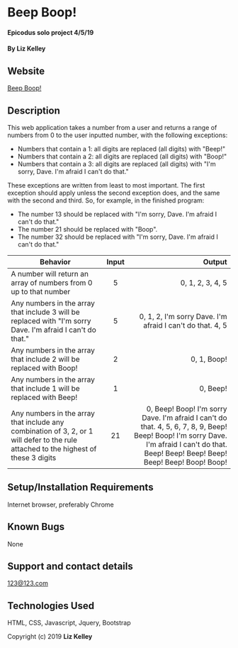 # Beep Boop!

#### Epicodus solo project 4/5/19

#### By **Liz Kelley**

## Website
[Beep Boop!](https://jesusridesthebus.github.io/beep-boop/)

## Description

This web application takes a number from a user and returns a range of numbers from 0 to the user inputted number, with the following exceptions:

* Numbers that contain a 1: all digits are replaced (all digits) with "Beep!"
* Numbers that contain a 2: all digits are replaced (all digits) with "Boop!"
* Numbers that contain a 3: all digits are replaced (all digits) with "I'm sorry, Dave. I'm afraid I can't do that."

These exceptions are written from least to most important. The first exception should apply unless the second exception does, and the same with the second and third. So, for example, in the finished program:

* The number 13 should be replaced with "I'm sorry, Dave. I'm afraid I can't do that."
* The number 21 should be replaced with "Boop".
* The number 32 should be replaced with "I'm sorry, Dave. I'm afraid I can't do that."

| Behavior | Input | Output | 
| ------------- |:-------------:| -----:| 
| A number will return an array of numbers from 0 up to that number | 5 | 0, 1, 2, 3, 4, 5 | 
| Any numbers in the array that include 3 will be replaced with "I'm sorry Dave. I'm afraid I can't do that." | 5 | 0, 1, 2, I'm sorry Dave. I'm afraid I can't do that. 4, 5 | 
| Any numbers in the array that include 2 will be replaced with Boop! | 2 | 0, 1, Boop! | 
| Any numbers in the array that include 1 will be replaced with Beep! | 1 | 0, Beep! | 
| Any numbers in the array that include any combination of 3, 2, or 1 will defer to the rule attached to the highest of these 3 digits | 21 | 0, Beep! Boop! I'm sorry Dave. I'm afraid I can't do that. 4, 5, 6, 7, 8, 9, Beep! Beep! Boop! I'm sorry Dave. I'm afraid I can't do that. Beep! Beep! Beep! Beep! Beep! Beep! Boop! Boop! | 

## Setup/Installation Requirements

Internet browser, preferably Chrome

## Known Bugs

None

## Support and contact details

123@123.com

## Technologies Used

HTML, CSS, Javascript, Jquery, Bootstrap

Copyright (c) 2019 **Liz Kelley**